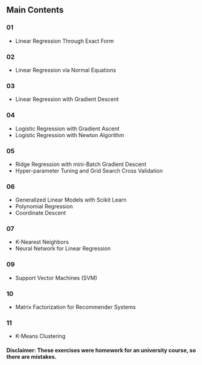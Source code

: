 ## Main Contents

### 01

- Linear Regression Through Exact Form

### 02

- Linear Regression via Normal Equations

### 03

- Linear Regression with Gradient Descent

### 04

- Logistic Regression with Gradient Ascent
- Logistic Regression with Newton Algorithm

### 05

- Ridge Regression with mini-Batch Gradient Descent
- Hyper-parameter Tuning and Grid Search Cross Validation

### 06

- Generalized Linear Models with Scikit Learn
- Polynomial Regression
- Coordinate Descent

### 07 

- K-Nearest Neighbors
- Neural Network for Linear Regression

### 09

- Support Vector Machines (SVM)

### 10

- Matrix Factorization for Recommender Systems

### 11

- K-Means Clustering

#### Disclaimer: These exercises were homework for an university course, so there are mistakes. 
